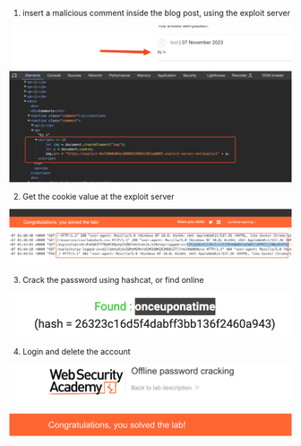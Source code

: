 


1. insert a malicious comment inside the blog post, using the exploit server

![](/static/img/Pasted_image_20231106224817.png)

2. Get the cookie value at the exploit server 

![](/static/img/Pasted_image_20231106225001.png)

3. Crack the password using hashcat, or find online 

![](/static/img/Pasted_image_20231106225046.png)

4. Login and delete the account

![](/static/img/Pasted_image_20231106225106.png)
